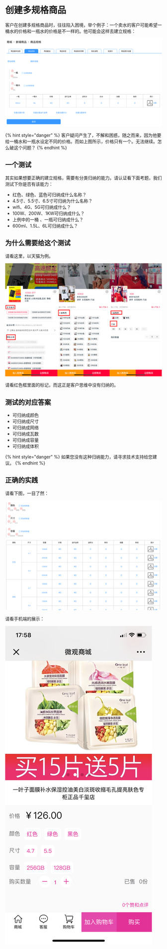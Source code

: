 # 创建多规格商品

客户在创建多规格商品时，往往陷入困境，举个例子：一个卖水的客户可能希望一桶水的价格和一瓶水的价格是不一样的。他可能会这样去建立规格：

![](../.gitbook/assets/screen-shot-2019-03-10-at-5.26.40-pm.png)

{% hint style="danger" %}
客户疑问产生了，不解和困惑，随之而来，因为他要给一桶水和一瓶水设定不同的价格。而如上图所示，价格只有一个。无法继续。怎么破这个问题？
{% endhint %}

## 一个测试

其实如果想要正确的建立规格，需要有分类归纳的能力。请认证看下面考题，我们测试下你是否有该能力：

* 红色、绿色、蓝色可归纳成什么名称？
* 4.5寸、5.5寸、6.5寸可归纳为什么名称？
* wifi、4G、5G可归纳成什么？
* 100W、200W、1KW可归纳成什么？
* 上例中的一桶 、一瓶可归纳成什么？
* 600ml、1.5L、6L可归纳成什么？

## 为什么需要给这个测试

请看这里，以天猫为例。

![](../.gitbook/assets/img_0091001.jpg)

请看红色框里面的标记，而这正是客户思维中没有归纳的。

## 测试的对应答案

* 可归纳成颜色
* 可归纳成尺寸
* 可归纳成网络
* 可归纳成瓦数
* 可归纳成容量
* 可归纳成体积

{% hint style="danger" %}
如果您没有这种归纳能力，请寻求技术支持给您建议。
{% endhint %}

## 正确的实践

请看下图，一目了然：

![](../.gitbook/assets/screen-shot-2019-03-10-at-5.56.37-pm.png)

请看手机端的展示：

![](../.gitbook/assets/img_0094.PNG)

